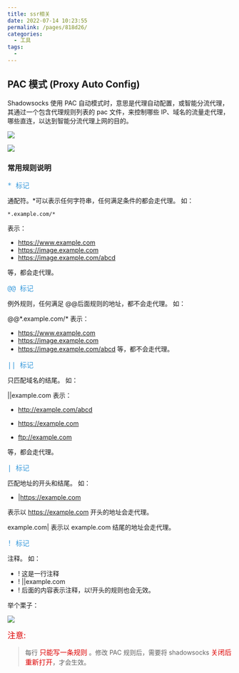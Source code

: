 ```yaml
---
title: ssr相关
date: 2022-07-14 10:23:55
permalink: /pages/818d26/
categories:
  - 工具
tags:
  - 
---
```

## PAC 模式 (Proxy Auto Config)

Shadowsocks 使用 PAC 自动模式时，意思是代理自动配置，或智能分流代理，其通过一个包含代理规则列表的 pac 文件，来控制哪些 IP、域名的流量走代理，哪些直连，以达到智能分流代理上网的目的。

![](https://qiniu.espe.work/blog/20220714105634.png)

![](https://qiniu.espe.work/blog/20220714111459.png)

### 常用规则说明

<font color=#3498db size=4>`* 标记`</font>

通配符。\*可以表示任何字符串，任何满足条件的都会走代理。 如：

```shell
*.example.com/*

```

表示：

- https://www.example.com
- https://image.example.com
- https://image.example.com/abcd

等，都会走代理。

<font color=#3498db size=4>`@@ 标记`</font>

例外规则，任何满足 @@后面规则的地址，都不会走代理。 如：

@@\*.example.com/\*
表示：

- https://www.example.com
- https://image.example.com
- https://image.example.com/abcd
  等，都不会走代理。

<font color=#3498db size=4>`|| 标记`</font>

只匹配域名的结尾。 如：

||example.com
表示：

- http://example.com/abcd

- https://example.com

- ftp://example.com

等，都会走代理。

<font color=#3498db size=4>`| 标记`</font>

匹配地址的开头和结尾。 如：

- |https://example.com

表示以 https://example.com 开头的地址会走代理。

example.com|
表示以 example.com 结尾的地址会走代理。

<font color=#3498db size=4>`! 标记`</font>

注释。 如：

- ! 这是一行注释
- ! ||example.com
- ! 后面的内容表示注释，以!开头的规则也会无效。

举个栗子：

![](https://qiniu.espe.work/blog/20220714111914.png)

<font color=#dd0000 size=4>注意:</font>

> 每行 <font color=#dd0000 size=4>`只能写一条规则`</font> 。修改 PAC 规则后，需要将 shadowsocks <font color=#dd0000 size=4>`关闭后重新打开`</font>，才会生效。


